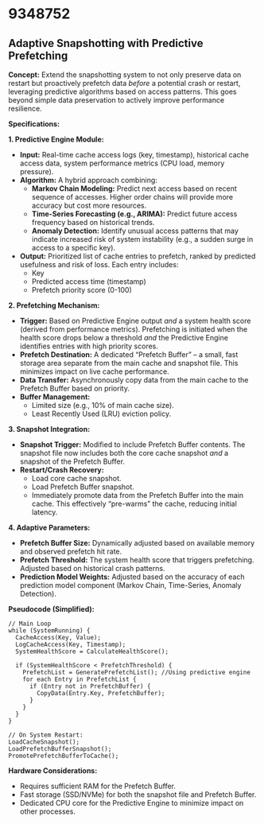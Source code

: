 # 9348752

## Adaptive Snapshotting with Predictive Prefetching

**Concept:** Extend the snapshotting system to not only preserve data on restart but proactively prefetch data *before* a potential crash or restart, leveraging predictive algorithms based on access patterns. This goes beyond simple data preservation to actively improve performance resilience.

**Specifications:**

**1. Predictive Engine Module:**

*   **Input:** Real-time cache access logs (key, timestamp), historical cache access data, system performance metrics (CPU load, memory pressure).
*   **Algorithm:** A hybrid approach combining:
    *   **Markov Chain Modeling:** Predict next access based on recent sequence of accesses.  Higher order chains will provide more accuracy but cost more resources.
    *   **Time-Series Forecasting (e.g., ARIMA):** Predict future access frequency based on historical trends.
    *   **Anomaly Detection:** Identify unusual access patterns that may indicate increased risk of system instability (e.g., a sudden surge in access to a specific key).
*   **Output:** Prioritized list of cache entries to prefetch, ranked by predicted usefulness and risk of loss.  Each entry includes:
    *   Key
    *   Predicted access time (timestamp)
    *   Prefetch priority score (0-100)

**2. Prefetching Mechanism:**

*   **Trigger:**  Based on Predictive Engine output *and* a system health score (derived from performance metrics).  Prefetching is initiated when the health score drops below a threshold *and* the Predictive Engine identifies entries with high priority scores.
*   **Prefetch Destination:**  A dedicated “Prefetch Buffer” – a small, fast storage area separate from the main cache and snapshot file.  This minimizes impact on live cache performance.
*   **Data Transfer:** Asynchronously copy data from the main cache to the Prefetch Buffer based on priority.
*   **Buffer Management:**
    *   Limited size (e.g., 10% of main cache size).
    *   Least Recently Used (LRU) eviction policy.

**3. Snapshot Integration:**

*   **Snapshot Trigger:** Modified to include Prefetch Buffer contents.  The snapshot file now includes both the core cache snapshot *and* a snapshot of the Prefetch Buffer.
*   **Restart/Crash Recovery:**
    *   Load core cache snapshot.
    *   Load Prefetch Buffer snapshot.
    *   Immediately promote data from the Prefetch Buffer into the main cache. This effectively “pre-warms” the cache, reducing initial latency.

**4. Adaptive Parameters:**

*   **Prefetch Buffer Size:** Dynamically adjusted based on available memory and observed prefetch hit rate.
*   **Prefetch Threshold:** The system health score that triggers prefetching.  Adjusted based on historical crash patterns.
*   **Prediction Model Weights:**  Adjusted based on the accuracy of each prediction model component (Markov Chain, Time-Series, Anomaly Detection).

**Pseudocode (Simplified):**

```
// Main Loop
while (SystemRunning) {
  CacheAccess(Key, Value);
  LogCacheAccess(Key, Timestamp);
  SystemHealthScore = CalculateHealthScore();

  if (SystemHealthScore < PrefetchThreshold) {
    PrefetchList = GeneratePrefetchList(); //Using predictive engine
    for each Entry in PrefetchList {
      if (Entry not in PrefetchBuffer) {
        CopyData(Entry.Key, PrefetchBuffer);
      }
    }
  }
}

// On System Restart:
LoadCacheSnapshot();
LoadPrefetchBufferSnapshot();
PromotePrefetchBufferToCache();
```

**Hardware Considerations:**

*   Requires sufficient RAM for the Prefetch Buffer.
*   Fast storage (SSD/NVMe) for both the snapshot file and Prefetch Buffer.
*   Dedicated CPU core for the Predictive Engine to minimize impact on other processes.